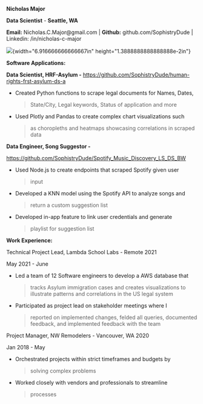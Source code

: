 **Nicholas Major**

**Data Scientist** - **Seattle, WA**

**Email:** Nicholas.C.Major\@gmail.com \| **Github:**
github.com/SophistryDude \| Linkedin: /in/nicholas-c-major

![](media/image1.png){width="6.916666666666667in"
height="1.3888888888888888e-2in"}

**Software Applications:**

**Data Scientist, HRF-Asylum -**
https://github.com/SophistryDude/human-rights-frst-asylum-ds-a

-   Created Python functions to scrape legal documents for Names, Dates,
    > State/City, Legal keywords, Status of application and more

-   Used Plotly and Pandas to create complex chart visualizations such
    > as choropleths and heatmaps showcasing correlations in scraped
    > data

**Data Engineer, Song Suggestor -**

https://github.com/SophistryDude/Spotify_Music_Discovery_LS_DS_BW

-   Used Node.js to create endpoints that scraped Spotify given user
    > input

-   Developed a KNN model using the Spotify API to analyze songs and
    > return a custom suggestion list

-   Developed in-app feature to link user credentials and generate
    > playlist for suggestion list

**Work Experience:**

Technical Project Lead, Lambda School Labs - Remote 2021

May 2021 - June

-   Led a team of 12 Software engineers to develop a AWS database that
    > tracks Asylum immigration cases and creates visualizations to
    > illustrate patterns and correlations in the US legal system

-   Participated as project lead on stakeholder meetings where I
    > reported on implemented changes, felded all queries, documented
    > feedback, and implemented feedback with the team

Project Manager, NW Remodelers - Vancouver, WA 2020

Jan 2018 - May

-   Orchestrated projects within strict timeframes and budgets by
    > solving complex problems

-   Worked closely with vendors and professionals to streamline
    > processes
